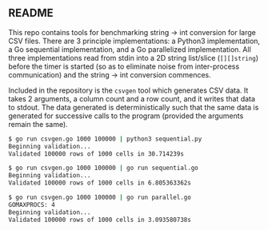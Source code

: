 README
------

This repo contains tools for benchmarking string -> int conversion for large
CSV files. There are 3 principle implementations: a Python3 implementation,
a Go sequential implementation, and a Go parallelized implementation. All three
implementations read from stdin into a 2D string list/slice (`[][]string`)
before the timer is started (so as to eliminate noise from inter-process
communication) and the string -> int conversion commences.

Included in the repository is the `csvgen` tool which generates CSV data. It
takes 2 arguments, a column count and a row count, and it writes that data to
stdout. The data generated is deterministically such that the same data is
generated for successive calls to the program (provided the arguments remain
the same).

``` bash
$ go run csvgen.go 1000 100000 | python3 sequential.py
Beginning validation...
Validated 100000 rows of 1000 cells in 30.714239s

$ go run csvgen.go 1000 100000 | go run sequential.go
Beginning validation...
Validated 100000 rows of 1000 cells in 6.805363362s

$ go run csvgen.go 1000 100000 | go run parallel.go
GOMAXPROCS: 4
Beginning validation...
Validated 100000 rows of 1000 cells in 3.093580738s
```
